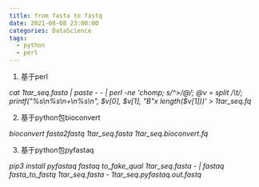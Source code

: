 ```yaml
---
title: from fasta to fastq
date: 2021-08-08 23:00:00
categories: DataScience
tags:
  - python
  - perl
---
```


1. 基于perl

*cat 1tar_seq.fasta | paste - - | perl -ne 'chomp; s/^>/@/; @v = split /\t/; printf("%s\n%s\n+\n%s\n", $v[0], $v[1], "B"x length($v[1]))' > 1tar_seq.fq*

2. 基于python包bioconvert

*bioconvert fasta2fastq 1tar_seq.fasta 1tar_seq.bioconvert.fq*

3. 基于python包pyfastaq

*pip3 install pyfastaq*
*fastaq to_fake_qual 1tar_seq.fasta - | fastaq fasta_to_fastq 1tar_seq.fasta - 1tar_seq.pyfastaq.out.fastq*